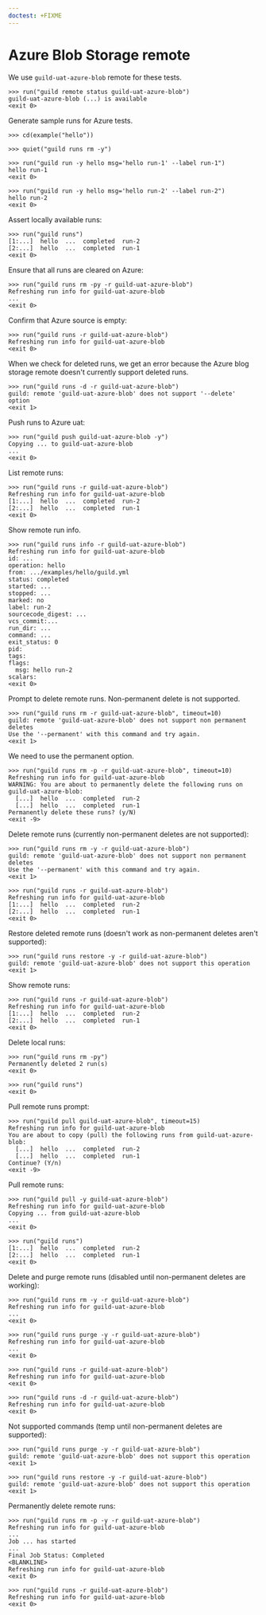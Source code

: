 ```yaml
---
doctest: +FIXME
---
```


# Azure Blob Storage remote

We use `guild-uat-azure-blob` remote for these tests.

    >>> run("guild remote status guild-uat-azure-blob")
    guild-uat-azure-blob (...) is available
    <exit 0>

Generate sample runs for Azure tests.

    >>> cd(example("hello"))

    >>> quiet("guild runs rm -y")

    >>> run("guild run -y hello msg='hello run-1' --label run-1")
    hello run-1
    <exit 0>

    >>> run("guild run -y hello msg='hello run-2' --label run-2")
    hello run-2
    <exit 0>

Assert locally available runs:

    >>> run("guild runs")
    [1:...]  hello  ...  completed  run-2
    [2:...]  hello  ...  completed  run-1
    <exit 0>

Ensure that all runs are cleared on Azure:

    >>> run("guild runs rm -py -r guild-uat-azure-blob")
    Refreshing run info for guild-uat-azure-blob
    ...
    <exit 0>

Confirm that Azure source is empty:

    >>> run("guild runs -r guild-uat-azure-blob")
    Refreshing run info for guild-uat-azure-blob
    <exit 0>

When we check for deleted runs, we get an error because the Azure blog
storage remote doesn't currently support deleted runs.

    >>> run("guild runs -d -r guild-uat-azure-blob")
    guild: remote 'guild-uat-azure-blob' does not support '--delete' option
    <exit 1>

Push runs to Azure uat:

    >>> run("guild push guild-uat-azure-blob -y")
    Copying ... to guild-uat-azure-blob
    ...
    <exit 0>

List remote runs:

    >>> run("guild runs -r guild-uat-azure-blob")
    Refreshing run info for guild-uat-azure-blob
    [1:...]  hello  ...  completed  run-2
    [2:...]  hello  ...  completed  run-1
    <exit 0>

Show remote run info.

    >>> run("guild runs info -r guild-uat-azure-blob")
    Refreshing run info for guild-uat-azure-blob
    id: ...
    operation: hello
    from: .../examples/hello/guild.yml
    status: completed
    started: ...
    stopped: ...
    marked: no
    label: run-2
    sourcecode_digest: ...
    vcs_commit:...
    run_dir: ...
    command: ...
    exit_status: 0
    pid:
    tags:
    flags:
      msg: hello run-2
    scalars:
    <exit 0>

Prompt to delete remote runs. Non-permanent delete is not supported.

    >>> run("guild runs rm -r guild-uat-azure-blob", timeout=10)
    guild: remote 'guild-uat-azure-blob' does not support non permanent deletes
    Use the '--permanent' with this command and try again.
    <exit 1>

We need to use the permanent option.

    >>> run("guild runs rm -p -r guild-uat-azure-blob", timeout=10)
    Refreshing run info for guild-uat-azure-blob
    WARNING: You are about to permanently delete the following runs on guild-uat-azure-blob:
      [...]  hello  ...  completed  run-2
      [...]  hello  ...  completed  run-1
    Permanently delete these runs? (y/N)
    <exit -9>

Delete remote runs (currently non-permanent deletes are not
supported):

    >>> run("guild runs rm -y -r guild-uat-azure-blob")
    guild: remote 'guild-uat-azure-blob' does not support non permanent deletes
    Use the '--permanent' with this command and try again.
    <exit 1>

    >>> run("guild runs -r guild-uat-azure-blob")
    Refreshing run info for guild-uat-azure-blob
    [1:...]  hello  ...  completed  run-2
    [2:...]  hello  ...  completed  run-1
    <exit 0>

Restore deleted remote runs (doesn't work as non-permanent deletes
aren't supported):

    >>> run("guild runs restore -y -r guild-uat-azure-blob")
    guild: remote 'guild-uat-azure-blob' does not support this operation
    <exit 1>

Show remote runs:

    >>> run("guild runs -r guild-uat-azure-blob")
    Refreshing run info for guild-uat-azure-blob
    [1:...]  hello  ...  completed  run-2
    [2:...]  hello  ...  completed  run-1
    <exit 0>

Delete local runs:

    >>> run("guild runs rm -py")
    Permanently deleted 2 run(s)
    <exit 0>

    >>> run("guild runs")
    <exit 0>

Pull remote runs prompt:

    >>> run("guild pull guild-uat-azure-blob", timeout=15)
    Refreshing run info for guild-uat-azure-blob
    You are about to copy (pull) the following runs from guild-uat-azure-blob:
      [...]  hello  ...  completed  run-2
      [...]  hello  ...  completed  run-1
    Continue? (Y/n)
    <exit -9>

Pull remote runs:

    >>> run("guild pull -y guild-uat-azure-blob")
    Refreshing run info for guild-uat-azure-blob
    Copying ... from guild-uat-azure-blob
    ...
    <exit 0>

    >>> run("guild runs")
    [1:...]  hello  ...  completed  run-2
    [2:...]  hello  ...  completed  run-1
    <exit 0>

Delete and purge remote runs (disabled until non-permanent deletes are
working):

    >>> run("guild runs rm -y -r guild-uat-azure-blob")
    Refreshing run info for guild-uat-azure-blob
    ...
    <exit 0>

    >>> run("guild runs purge -y -r guild-uat-azure-blob")
    Refreshing run info for guild-uat-azure-blob
    ...
    <exit 0>

    >>> run("guild runs -r guild-uat-azure-blob")
    Refreshing run info for guild-uat-azure-blob
    <exit 0>

    >>> run("guild runs -d -r guild-uat-azure-blob")
    Refreshing run info for guild-uat-azure-blob
    <exit 0>

Not supported commands (temp until non-permanent deletes are
supported):

    >>> run("guild runs purge -y -r guild-uat-azure-blob")
    guild: remote 'guild-uat-azure-blob' does not support this operation
    <exit 1>

    >>> run("guild runs restore -y -r guild-uat-azure-blob")
    guild: remote 'guild-uat-azure-blob' does not support this operation
    <exit 1>

Permanently delete remote runs:

    >>> run("guild runs rm -p -y -r guild-uat-azure-blob")
    Refreshing run info for guild-uat-azure-blob
    ...
    Job ... has started
    ...
    Final Job Status: Completed
    <BLANKLINE>
    Refreshing run info for guild-uat-azure-blob
    <exit 0>

    >>> run("guild runs -r guild-uat-azure-blob")
    Refreshing run info for guild-uat-azure-blob
    <exit 0>
